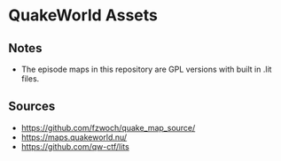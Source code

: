# QuakeWorld Assets

## Notes

* The episode maps in this repository are GPL versions with built in .lit files.

## Sources

* https://github.com/fzwoch/quake_map_source/
* https://maps.quakeworld.nu/
* https://github.com/qw-ctf/lits
